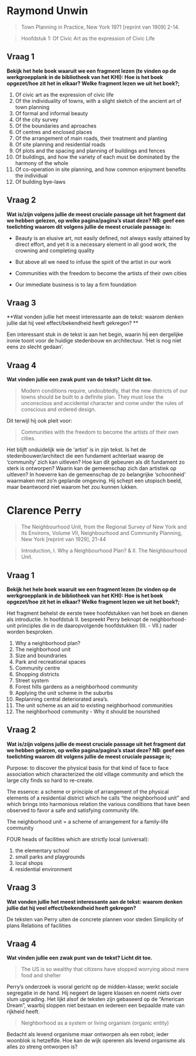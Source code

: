 # Raymond Unwin 

> Town Planning in Practice, New York 1971 [reprint van 1909] 2-14. 

> Hoofdstuk 1:  Of Civic Art as the expression of Civic Life

## Vraag 1

**Bekijk het hele boek waaruit we een fragment lezen (te vinden op de werkgroepplank in de bibliotheek van het KHI): Hoe is het boek opgezet/hoe zit het in elkaar? Welke fragment lezen we uit het boek?;**

1. Of civic art as the expression of civic life
2. Of the individuality of towns, with a slight sketch of the ancient art of town planning
3. Of formal and informal beauty
4. Of the city survey
5. Of the boundaries and aproaches
6. Of centres and enclosed places
7. Of the arrangement of main roads, their treatment and planting
8. Of site planning and residential roads
9. Of plots and the spacing and planning of buildings and fences
10. Of buildings, and how the variety of each must be dominated by the harmony of the whole
11. Of co-operation in site planning, and how common enjoyment benefits the individual
12. Of building bye-laws


## Vraag 2

**Wat is/zijn volgens jullie de meest cruciale passage uit het fragment dat we hebben gelezen, op welke pagina/pagina’s staat deze? NB: geef een toelichting waarom dit volgens jullie de meest cruciale passage is:**
 
 
- Beauty is an elusive art, not easily defined, not always easily attained by direct effort, and yet it is a necessary element in all good work, the crowning and completing quality
 
- But above all we need to infuse the spirit of the artist in our work
 
- Communities with the freedom to become the artists of their own cities
  
- Our immediate business is to lay a firm foundation

## Vraag 3

**Wat vonden jullie het meest interessante aan de tekst: waarom denken jullie dat hij veel effect/bekendheid heeft gekregen? **

Een interessant stuk in de tekst is aan het begin, waarin hij een dergelijke ironie toont voor de huidige stedenbouw en architectuur. ‘Het is nog niet eens zo slecht gedaan’. 

## Vraag 4

**Wat vinden jullie een zwak punt van de tekst? Licht dit toe.**

> Modern conditions require, undoubtedly, that the new districts of our towns should be built to a definite plan. They must lose the unconscious and accidental character and come under the rules of conscious and ordered design.

Dit terwijl hij ook pleit voor:  

> Communities with the freedom to become the artists of their own cities.

Het blijft onduidelijk wie de ‘artist’ is in zijn tekst. Is het de stedenbouwer/architect die een fundament achterlaat waarop de ‘community’ zich kan uitleven? Hoe kan dit gebeuren als dit fundament zo sterk is ontworpen? Waarin kan de gemeenschap zich dan artistiek op uitleven? In hoeverre kan de gemeenschap de zo belangrijke ‘schoonheid’ waarmaken met zo’n geplande omgeving. 
Hij schept een utopisch beeld, maar beantwoord niet waarom het zou kunnen lukken. 


# Clarence Perry 

> The Neighbourhood Unit, from the Regional Survey of New York and Its Environs, Volume VII, Neighbourhood and Community Planning, New York [reprint van 1929], 21-44

> Introduction, I. Why a Neighbourhood Plan? & II. The Neighbourhood Unit.

## Vraag 1

**Bekijk het hele boek waaruit we een fragment lezen (te vinden op de werkgroepplank in de bibliotheek van het KHI): Hoe is het boek opgezet/hoe zit het in elkaar? Welke fragment lezen we uit het boek?;**

Het fragment behelst de eerste twee hoofdstukken van het boek en dienen als introductie. In hoofdstuk II. bespreekt Perry beknopt de neighborhood-unit principles die in de daaropvolgende hoofdstukken (III. - VII.) nader worden besproken. 
 
1. Why a neighborhood plan?
2. The neighborhood unit
3. Size and boundraries
4. Park and recreational spaces
5. Community centre
6. Shopping districts
7. Street system
8. Forest hills gardens as a neighborhood community
9. Applying the unit scheme in the suburbs
10. Replanning central deteriorated area’s.
11. The unit scheme as an aid to existing neighborhood communities
12. The neighborhood community - Why it should be nourished

## Vraag 2

**Wat is/zijn volgens jullie de meest cruciale passage uit het fragment dat we hebben gelezen, op welke pagina/pagina’s staat deze? NB: geef een toelichting waarom dit volgens jullie de meest cruciale passage is;**

Purpose: to discover the physical basis for that kind of face to face association which characterized the old village community and which the large city finds so hard to re-create.

The essence: a scheme or principle of arrangement of the physical elements of a residential district which he calls “the neighborhood unit” and which brings into harmonious relation the various conditions that have been observed to favor a safe and satisfying community life. 

The neighborhood unit = a scheme of arrangement for a family-life community 

FOUR heads of facilities which are strictly local (universal):

1. the elementary school
2. small parks and playgrounds
3. local shops
4. residential environment

## Vraag 3

**Wat vonden jullie het meest interessante aan de tekst: waarom denken jullie dat hij veel effect/bekendheid heeft gekregen?** 

De teksten van Perry uiten de concrete plannen voor steden
Simplicity of plans 
Relations of facilities

## Vraag 4

**Wat vinden jullie een zwak punt van de tekst? Licht dit toe.**

> The US is so wealthy that citizens have stopped worrying about mere food and shelter

Perry’s onderzoek is vooral gericht op de midden-klasse; werkt sociale segregatie in de hand. Hij negeert de lagere klassen en noemt niets over slum upgrading. Het lijkt alsof de teksten zijn gebaseerd op de “American Dream”, waarbij sloppen niet bestaan en iedereen een bepaalde mate van rijkheid heeft. 

> Neighborhood as a system or living organism (organic entity)

Bedacht als levend organisme maar ontworpen als een robot; ieder woonblok is hetzelfde. Hoe kan de wijk opereren als levend organisme als alles zo streng ontworpen is?









 




